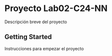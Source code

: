 # Proyecto Lab02-C24-NN

Descripción breve del proyecto

## Getting Started

Instrucciones para empezar el proyecto

